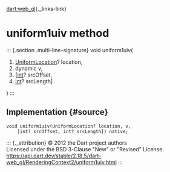 [dart:web\_gl](../../dart-web_gl/dart-web_gl-library){._links-link}

uniform1uiv method
==================

::: {.section .multi-line-signature}
void uniform1uiv(

1.  [UniformLocation](../uniformlocation-class)? location,
2.  dynamic v,
3.  \[[int](../../dart-core/int-class)? srcOffset,
4.  [int](../../dart-core/int-class)? srcLength\]

)
:::

Implementation {#source}
--------------

``` {.language-dart data-language="dart"}
void uniform1uiv(UniformLocation? location, v,
    [int? srcOffset, int? srcLength]) native;
```

::: {._attribution}
© 2012 the Dart project authors\
Licensed under the BSD 3-Clause \"New\" or \"Revised\" License.\
<https://api.dart.dev/stable/2.18.5/dart-web_gl/RenderingContext2/uniform1uiv.html>
:::
